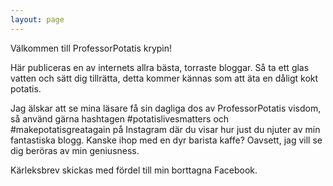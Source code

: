 ```yaml
---
layout: page
---
```


Välkommen till ProfessorPotatis krypin!

Här publiceras en av internets allra bästa, torraste bloggar. Så ta ett glas
vatten och sätt dig tillrätta, detta kommer kännas som att äta en dåligt kokt potatis.

Jag älskar att se mina läsare få sin dagliga dos av ProfessorPotatis visdom, så använd gärna hashtagen #potatislivesmatters och #makepotatisgreatagain på Instagram där du visar hur just du njuter av min fantastiska blogg. Kanske ihop med en dyr barista kaffe? Oavsett, jag vill se dig beröras av min geniusness.

Kärleksbrev skickas med fördel till min borttagna Facebook.

